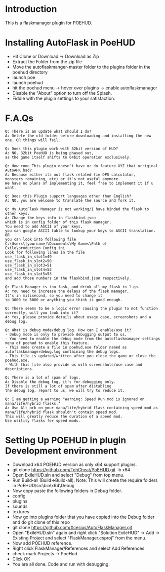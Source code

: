 # Introduction
This is a flaskmanager plugin for POEHUD.

# Installing AutoFlask in PoeHUD
- Hit Clone or Download -> Download as Zip
- Extract the Folder from the zip file
- Move the autoflaskmanger-master folder to the plugins folder in the poehud directory
- launch poe
- launch poehud
- hit the poehud menu -> hover over plugins -> enable autoflaskmanager
- Disable the "About" option to turn off the Splash.
- Fiddle with the plugin settings to your satisfaction. 

# F.A.Qs
```
Q: There is an update what should I do?
A: Delete the old folder before downloading and installing the new one. OR things will fail.
```
```
Q: Does this plugin work with 32bit version of HUD?
A: NO, 32bit PoeHUD is being phased out,
as the game itself shifts to 64bit operation exclusively.
```
```
Q: How come This plugin doesn't have or do feature XYZ that orriginal AutoAHK had?
A: Because either its not flask related (ie DPS calculator,
monsters remaining, etc) or it's not useful anymore.
We have no plans of implementing it, feel free to implement it if u want.
```
```
Q: Does this Plugin support languages other than English?
A: NO, you are welcome to translate the source and fork it.
```
```
Q: My AutoFlask Manager is not working/I have binded the flask to other keys.
A: Change the keys info in flaskbind.json
which is in config folder of this flask manager.
You need to add ASCII of your keys,
you can google ASCII table to lookup your keys to ASCII translation.
OR
you can look into following file
C:\Users\[yourname]\Documents\My Games\Path of Exile\production_Config.ini
Look for following lines in the file
use_flask_in_slot1=49
use_flask_in_slot2=50
use_flask_in_slot3=51
use_flask_in_slot4=52
use_flask_in_slot5=53
and add those numbers in the flaskbind.json respectively.
```
```
Q: Flask Manager is too fask, and drink all my flask in 1 go.
A: You need to increase the delays of the flask manager.
It's in milisecond, so you need to change it
to 3000 to 5000 or anything you think is good enough.
```
```
Q: There seems to be a logic error causing the plugin to not function correctly, will you look into it?
A: Yes, please provide details about usage case, screenshots and a debug log.
```
```
Q: What is debug mode/debug log. How can I enable/use it?
- Debug mode is only to provide debugging output to us.
- You need to enable the debug mode from the autoflaskmanager settings menu of poehud to enable this feature.
- This mode create a file in poehud.exe folder named as autoflaskmanagerdebug.log containing the debug logs.
- This file is updated/written after you close the game or close the poehud.exe.
- With this file also provide us with screenshots/use case and descriptions.
```
```
Q: There is a lot of spam of logs.
A: Disable the debug log, it's for debugging only.
If there is still a lot of spam after distabling
the debug log, report to us, we will try to reduce it.
```
```
Q: I am getting a warning "Warning: Speed Run mod is ignored on mana/life/hybrid flasks."
A: Use Alt orb on your mana/life/hybrid flask containing speed mod as
mana/life/hybrid flask shouldn't contain speed mod.
This will greatly reduce the duration of a speed mod.
Use utility flasks for speed mods.
```
# Setting Up POEHUD in plugin Development environment
- Download x64 POEHUD version as only x64 support plugins.
 - git clone https://github.com/TehCheat/PoEHUD.git -b x64
- Open ExileHUD.sln and select "Debug" from top menu.
- Run Build-all (Build->Build-all). Note: This will create the require folders in PoEHUD\src\bin\x64\Debug
- Now copy paste the following folders in Debug folder.
 - config
 - plugins
 - sounds
 - textures
- Now go into plugins folder that you have copied into the Debug folder and do git clone of this repo
 - git clone https://github.com/Xcesius/AutoFlaskManager.git
- Open "ExileHUD.sln" again and right click "Solution ExileHUD" -> Add -> Existing Project
	and select "FlaskManager.csproj" from the menu.
- Now add POEHUD reference.
 - Right click FlaskManager/References and select Add References
 - check mark Projects -> PoeHud
 - Click OK
- You are all done. Code and run with debugging.
